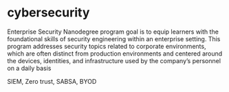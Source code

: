 # cybersecurity

Enterprise Security Nanodegree program goal is to equip learners with the foundational skills of
security engineering within an enterprise setting. This program addresses security topics related to corporate
environments, which are often distinct from production environments and centered around the devices, identities,
and infrastructure used by the company’s personnel on a daily basis

SIEM, Zero trust, SABSA, BYOD